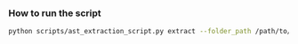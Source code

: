 ### How to run the script

```bash
python scripts/ast_extraction_script.py extract --folder_path /path/to/folder --output_path /path/to/output
```